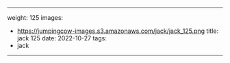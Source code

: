 
---
weight: 125
images:
- https://jumpingcow-images.s3.amazonaws.com/jack/jack_125.png
title: jack 125
date: 2022-10-27
tags:
- jack
---
